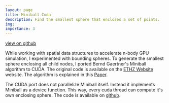 ```yaml
---
layout: page
title: Miniball Cuda
description: Find the smallest sphere that encloses a set of points.
img:
importance: 3
---
```


[view on github](https://github.com/hschwane/MiniballCuda)

While working with spatial data structures to accelerate n-body GPU simulation, I experimented with bounding spheres. 
To generate the smallest sphere enclosing all child nodes, I ported Bernd Gaertner's Miniball algorithm to CUDA. 
The original code is available on the [ETHZ Website](https://people.inf.ethz.ch/gaertner/subdir/software/miniball.html) website. The algorithm is explained in 
this [Paper](http://www.inf.ethz.ch/personal/gaertner/texts/own_work/esa99_final.pdf).

The CUDA port does not parallelize Miniball itself. Instead it implements Miniball as a device function. 
This way, every cuda thread can compute it's own enclosing sphere. The code is available on [github](https://github.com/hschwane/MiniballCuda). 
